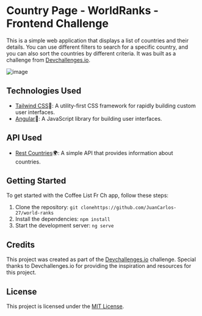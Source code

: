 # Country Page - WorldRanks - Frontend Challenge

This is a simple web application that displays a list of countries and their details.
You can use different filters to search for a specific country, and you can also sort the countries by different criteria.
It was built as a challenge from [Devchallenges.io](https://devchallenges.io).

![image](https://github.com/JuanCarlos-27/world-ranks/assets/110681873/f27174ce-3c4f-472f-885f-31a163bd9a6c)

## Technologies Used

- [Tailwind CSS](https://tailwindcss.com/)💅: A utility-first CSS framework for rapidly building custom user interfaces.
- [Angular](https://reactjs.org/)🔴: A JavaScript library for building user interfaces.

## API Used

- [Rest Countries](https://restcountries.com/)🌍: A simple API that provides information about countries.

## Getting Started

To get started with the Coffee List Fr Ch app, follow these steps:

1. Clone the repository: `git clonehttps://github.com/JuanCarlos-27/world-ranks`
2. Install the dependencies: `npm install`
3. Start the development server: `ng serve`

## Credits

This project was created as part of the [Devchallenges.io](https://devchallenges.io/) challenge. Special thanks to Devchallenges.io for providing the inspiration and resources for this project.

## License

This project is licensed under the [MIT License](LICENSE).
